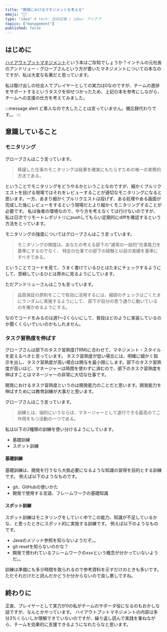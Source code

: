 ```yaml
---
title: "開発におけるマネジメントを考える"
emoji: "🔖"
type: "idea" # tech: 技術記事 / idea: アイデア
topics: ["management"]
published: false
---
```


## はじめに
[ハイアウトプットマネジメント](https://www.amazon.co.jp/dp/B01MU055XH)という本はご存知でしょうか？インテルの元社長のアンドリュー・グローブさんという方が書いたマネジメントについての本なのですが、私は大変な名著だと思っています。

私は駆け出しの社会人でプレイヤーとしての実力は0なのですが、チームの進捗をサポートするというタスクを仰せつかったため、上記の本を参考にしながら、チームへの支援の仕方を考えてみました。

:::message alert 
ど素人なので大したことは言っていません。備忘録代わりです。。
:::

## 意識していること

### モニタリング
グローブさんはこう言っています。

> 移譲した仕事のモニタリングは結果を確実にもたらすための唯一の実際的方法である。

ということでモニタリングをどうやるかということなのですが、細かくプルリクエストを投げる現場ではそれをレビューすることが適切なモニタリングになると思います。一方、あまり細かくプルリクエストは投げず、ある処理やある画面が完成した後にレビューをするという現場だとより細かくモニタリングすることが必要です。
私は後者の環境なので、やり方を考えなくては行けないのですが、私は日次でリモートレポジトリにpushしてもらい定期的にdiffを確認するという方法をとっています。

モニタリングの強度についてはグローブさんはこう言っています。

> モニタリングの頻度は、あなたの考える部下の"通常の一般的"仕事能力を基準にするのでなく、
> 特定の仕事での部下の経験と以前の実績を基準にすべきである。

ということでコードを見て、うまく書けているひとはたまにチェックするようにして、苦戦しているひとは厚めに見るようにしています。

ただアンドリューさんはこうも言っています。

> 品質保証の原則をここで有効に活用するには、細部のチェックはごくたまにランダムに実施するようにして、
> 部下が自分の思う通りに動いているのを確かめるようにする。

なのでコードをみるのは週1～2くらいにして、普段はどのように実装しているのか聞くくらいでいいのかもしれません。

### タスク習熟度を伸ばす
グローブさんは部下のタスク習熟度(TRM)に合わせて、マネジメント・スタイルを変えるべきと言っています。
タスク習熟度が低い場合には、明確に細かく指示を出し、タスク習熟度が高い場合は関与を最小限にします。部下のタスク習熟度が高いほど、マネージャーは時間を使わずに済むので、部下のタスク習熟度を伸ばすことはマネージャーの非常に大切な仕事です。

開発におけるタスク習熟度というのは開発能力のことだと思います。開発能力を伸ばすためには教育訓練が大事だと思います。

グローブさんはこう言っています。

> 訓練とは、端的にいうならば、マネージャーとして遂行できる最高のてこ作用をもつ活動の一つである。

私は以下の2種類の訓練を使い分けるようにしています。

- 基礎訓練
- スポット訓練

#### 基礎訓練
基礎訓練は、開発を行うなら大抵必要になるような知識の習得を目的とする訓練です。
例えば以下のようなものです。

- git、GitHubの使いかた
- 開発で使用する言語、フレームワークの基礎知識

#### スポット訓練
スポット訓練はモニタリングをしていく中でこの能力、知識が不足しているかな、と思ったときにスポット的に実施する訓練です。
例えば以下のようなものです。

- Javaのメソッド参照を知らないようだぞ。。
- git resetを知らないのかな？
- 開発で使われているフレームワークのxxxという概念が分かっていないようだ。。

訓練は準備にも多少時間を取られるので参考資料を示すだけのときも多いです。ただそれだけだと読んだかどうか分からないので良し悪しですね。

## 終わりに
正直、プレイヤーとして実力が0の私がチームのサポータ役になるのもおかしな話ですが、なんとかやっています。
ハイアウトプットマネジメントの内容は多分3%くらいしか理解できていないのですが、繰り返し読んで実践を重ねながら、チームを効果的に支援できるようになれたらなと思います。


